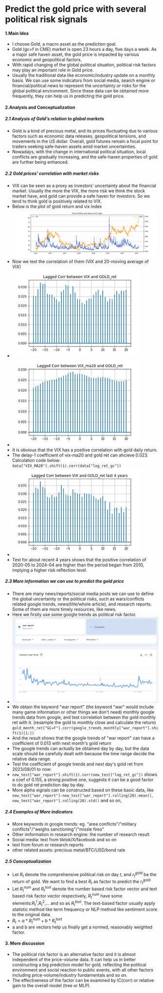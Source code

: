 # Predict the gold price with several political risk signals

#### 1.Main Idea

- I choose Gold, a macro asset as the prediction goal.
- Gold (gc=f in CME) market is open 23 hours a day, five days a week. As a major safe haven asset, the gold price is impacted by various economic and geopolitical factors.  
- With rapid changing of the global political situation, political risk factors may play an important role in Gold price.  
- Usually the traditional data like economic/industry update on a monthly basis. We can use some indicators from social media, search engine or financial/political news to represent the uncertainty or risks for the global political environment. Since these data can be obtained more frequently, they can help us in predicting the gold price.

#### 2.Analysis and Conceptualization

##### 2.1 Analysis of Gold's relation to global markets

- Gold is a kind of precious metal, and its prices fluctuating due to various factors such as economic data releases, geopolitical tensions, and movements in the US dollar. Overall, gold futures remain a focal point for traders seeking safe-haven assets amid market uncertainties.
- Nowadays, with the change in international political situation, local conflicts are gradually increasing, and the safe-haven properties of gold are further being enhanced.

##### 2.2 Gold prices' correlation with market risks

- VIX can be seen as a proxy as investors' uncertainty about the financial market. Usually the more the VIX, the more risk we think the stock market have, and gold can provide a safe haven for investors. So we tend to think gold is positively related to VIX.
- Below is the plot of gold return and vix index
  ![](project_1/VIX_GOLD.png)
- Now we test the correlation of them (VIX and 20-moving average of VIX)
- ![](project_1/VIX_GOLD_xcorr.png)
- ![](project_1/VIX_ma20_GOLD_xcorr.png)
- It is obvious that the VIX has a positive correlation with gold daily return.
- The delay-1 coefficient of vix-ma20 and gold ret can ahcieve 0.023. Calculation code below:
`data["VIX_MA20"].shift(1).corr(data["log_ret_gc"])`
- ![](project_1/VIX_GOLD_ret_xcorr_4years.png)
- Test for about recent 4 years shows that the positive correlation of 2020-05 to 2024-04 are higher than the period began from 2010, implying a higher risk reflection level.

##### 2.3 More information we can use to predict the gold price

- There are many news/reports/social media posts we can use to define the  global uncertainty or the political risks, such as wars/conflicts related google trends, news(title/whole article), and research reports. Some of them are more timely resources, like news.
- Here we firstly use some google trends as political risk factor.
- ![](project_1/cd0be1c2-be84-4337-92ce-5882ddd11eed.png)
- We obtain the keyword "war report" (the keyword "war" would include many game information or other things we don't need) monthly google trends data from google, and test correlation between the gold monthly ret with it. (resample the gold to monthly close and calculate the return)
`gold_month_ret["GC=F"].corr(google_trends_monthly["war_report"].shift(1)[1:])`
- And the result shows that the google trends of "war report" can have a coefficient of 0.013 with next month's gold return
- The google trends can actually be obtained day by day, but the data scale should be carefully dealt with because the time range decide the relative data range.
- Test the coefficient of google trends and next day's gold ret from 2023/08/01 to now:
- `new_test["war_report"].shift(1).corr(new_test["log_ret_gc"])`  shows a coef of 0.155, a strong positive one, suggests it can be a good factor to do gold ret prediction day by day.
- More alpha signals can be constructed based on these basic data, like `new_test["war_report"]-new_test["war_report"].rolling(20).mean()`, `new_test["war_report"].rolling(20).std()` and so on,

##### 2.4 Examples of More indicators

- More keywords in google trends: eg. "area conflicts"/"military conflicts"/"weighs sanctioning"/"missle fires"
- Other imformation in research engine: the number of research result
- Social media: text from tiktok/X/facebook and so on
- text from forum or research reports
- other related assets: precious metal/BTC/USD/bond rate

##### 2.5 Conceptualization

- Let $R_t$ denote the comprehensive political risk on day $t$, and $r_{t}^{gold}$ be the return of gold. We want to find a best $R_t$ as factor to predict the $r_{t}^{gold}$
- Let $R_{t}^{num}$ and $R_{t}^{text}$ denote the number based risk factor vector and text based risk factor vector respectively, $R_{t}^{num}$ have some elements:$R_{t}^{1}$,$R_{t}^{2}$,... and so as $R_{t}^{text}$. The text-based factor usually apply statistic method like term frequency or NLP method like sentiment score to the original data.
- $R_t = a*R_{t}^{num}+b*R_{t}^{text}$
- a and b are vectors help us finally get a normed, reasonably weighted factor.

#### 3. More discussion

- The political risk factor is an alternative factor and it is almost independent of the price-volume data. It can help us in better constructing a big prediction model for gold, reflecting the political environment and social reaction to public events, with all other factors including price-volume/industry fundamentals and so on.
- The effectiveness of the factor can be examined by IC(corr) or relative gain to the overall model (tree or MLP).
